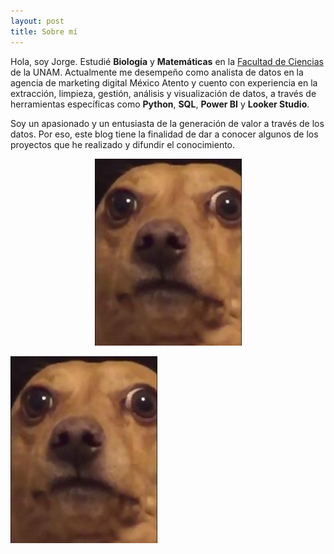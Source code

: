 ```yaml
---
layout: post
title: Sobre mí
---
```


Hola, soy Jorge. Estudié **Biología** y **Matemáticas** en la [Facultad de Ciencias](https://www.fciencias.unam.mx/) de la UNAM.
Actualmente me desempeño como analista de datos en la agencia de marketing digital México Atento y cuento con experiencia
en la extracción, limpieza, gestión, análisis y visualización de datos, a través de herramientas específicas como **Python**, 
**SQL**, **Power BI** y **Looker Studio**.

Soy un apasionado y un entusiasta de la generación de valor a través de los datos. Por eso, este blog tiene la finalidad
de dar a conocer algunos de los proyectos que he realizado y difundir el conocimiento.

<center>
  <img src="/me.jpg" alt="Me">
</center>

![Mi imagen](/me.jpg)

